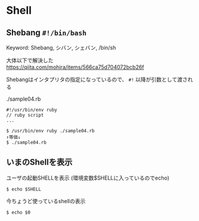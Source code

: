 # Shell

## Shebang `#!/bin/bash`

Keyword: Shebang, シバン, シェバン, /bin/sh

大体以下で解決した  
https://qiita.com/mohira/items/566ca75d704072bcb26f

Shebangはインタプリタの指定になっているので、 `#!` 以降が引数として渡される

./sample04.rb

```
#!/usr/bin/env ruby
// ruby script
...
```

```
$ /usr/bin/env ruby ./sample04.rb
↑等価↓
$ ./sample04.rb
```

## いまのShellを表示

ユーザの起動SHELLを表示 (環境変数$SHELLに入っているのでecho)

```
$ echo $SHELL
```

今ちょうど使っているshellの表示

```
$ echo $0
```
